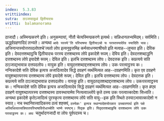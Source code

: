 ```yaml
---
index:  5.3.83
vrittiindex: 
sutra:  ठाऽजादावूध्र्वं द्वितीयादचः
vritti:  balamanorama 
---
```


ठाजादौ। अस्मिन्प्रकरणे इति। अनुकम्पायां, नीतौ चेत्यस्मिन्प्रकरणे इत्यर्थः। सन्निधानलभ्यमिदम्। सर्वमिति। ऊर्द्ध्वग्रहणादिदं लभ्यते। अन्यथा `आदेः परस्ये'ति परिभाषया द्वितीयाऽचो यः परस्तस्यादेरेव स्यादिति भावः। `अजिनान्तस्योत्तरपदलोपश्चे'त्यतो लोप इत्यनुवृत्तमिह कर्मसाधनमाश्रीयते इति मत्वाह--लुप्यत इति। देविक इति। देवदत्तशब्दाट्ठचि द्वितीयादचः परस्य दत्तशब्दस्य लोपे इकादेशे रूपम्। देविय इति। देवदत्तशब्दाद्धनि दत्तशब्दस्य लोपे इयादेशे रूपम्। देविल इति। इलचि दत्तशब्दस्य लोपः। देवदत्तक इति। कप्रत्यये सति ठाऽजाद्यभावान्न दत्तपदलोपः। वायुक इति। वायुदत्तशब्दाद्दत्तशब्दस्य लोपः। उकः परत्वाट्ठस्य कः। नन्विकादेशे सति देविक इत्यत्र अजादित्वादेव सिद्धे ठग्रहणं व्यर्थमित्यत आह--ठग्रहणमिति। कृत एव ठग्रहणे वायुशब्दात्परस्य दत्तशब्दस्य लोपे इयादेशे रूपम्। देविल इति। इलचि दत्तशब्दस्य लोपः। देवदत्तक इति। कप्रत्यये सति ठाऽजाद्यभावान्न दत्तपदलोपः। वायकु इति। वायुदतद्तशब्दाद्दत्तशब्दस्य लोपः। उकःपरत्वाट्ठस्य कः। नन्विकादेशे सति देविक इत्यत्र अजादित्वादेव सिद्धे ठग्रहणं व्यर्थमित्यत आह--ठग्रहणमिति। कृत #एव ठग्रहणे वायुशब्दात्परस्य दत्तशब्दस्य ठावस्थायामेव नित्यत्वाल्लोपे कृते ठस्य उकः परत्वात्कादेशः सिध्यति। अन्यथा इकादेशे कृतेऽजादित्वं पुरस्कृत्य दत्तशब्दस्य लोपे सति वायु--इक इति स्थिते ठस्याऽभावात्कादेशो न स्यात्। नच स्थानिवत्त्वादिकस्य ठत्वं शह्क्यं, `ठस्येकः' इत्यत्र स्थान्यादेशयोरकार उच्चारणार्थ इति पक्षे अल्विधित्वात्सन्निपातपरिभाषाविरोधाच्चेति भाष्ये स्पष्टम्। पितृक इति। पितृदत्तशब्दाठ्ठचि दत्तशब्दस्य लोपे उकः परत्वाट्ठस्य कः। अथ `चतुर्थादनजादौ वा लोपः पूर्वपदस्य च। 

